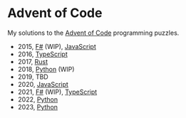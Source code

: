 # Advent of Code

My solutions to the [Advent of Code](https://adventofcode.com) programming puzzles.

- 2015, [F#](./2015/fsharp/solutions) (WIP), [JavaScript](./2015/javascript)
- 2016, [TypeScript](./2016/typescript/solutions)
- 2017, [Rust](./2017/rust/solutions)
- 2018, [Python](./2018/python/solutions) (WIP)
- 2019, TBD
- 2020, [JavaScript](./2020/javascript)
- 2021, [F#](./2021/fsharp/solutions) (WIP), [TypeScript](./2021/typescript/solutions)
- 2022, [Python](./2022/python/solutions)
- 2023, [Python](./2023/python/solutions)
